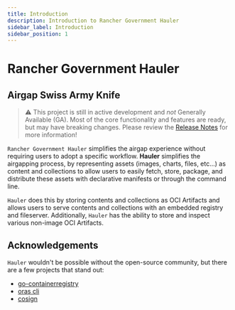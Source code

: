 ```yaml
---
title: Introduction
description: Introduction to Rancher Government Hauler
sidebar_label: Introduction
sidebar_position: 1
---
```


# Rancher Government Hauler

## Airgap Swiss Army Knife

> ⚠️ This project is still in active development and _not_ Generally Available (GA). Most of the core functionality and features are ready, but may have breaking changes. Please review the [Release Notes](https://github.com/rancherfederal/hauler/releases) for more information!

`Rancher Government Hauler` simplifies the airgap experience without requiring users to adopt a specific workflow. **Hauler** simplifies the airgapping process, by representing assets (images, charts, files, etc...) as content and collections to allow users to easily fetch, store, package, and distribute these assets with declarative manifests or through the command line.

`Hauler` does this by storing contents and collections as OCI Artifacts and allows users to serve contents and collections with an embedded registry and fileserver. Additionally, `Hauler` has the ability to store and inspect various non-image OCI Artifacts.

## Acknowledgements

`Hauler` wouldn't be possible without the open-source community, but there are a few projects that stand out:

- [go-containerregistry](https://github.com/google/go-containerregistry)
- [oras cli](https://github.com/oras-project/oras)
- [cosign](https://github.com/sigstore/cosign)
